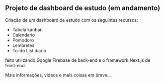 ## Projeto de dashboard de estudo (em andamento)

Criação de um dashboard de estudo com os seguintes recursos:

+ Tabela kanban
+ Calendario
+ Pomodoro
+ Lembretes
+ To-do List diario

feito utilizando Google Firebase de back-end e o framework Next.js de front-end.

Mais informações, videos e mais coisas em breve...
